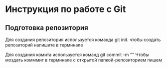 # Инструкция по работе с Git

## Подготовка репозитория
Для создания репозитория используется команда git init. чтобы создать репозиторий напишите в терминале 


Для создания комита используется команд git commit -m "" Чтобы моздать комммит в терминале с открытой папкой-репозиторием пишем 
